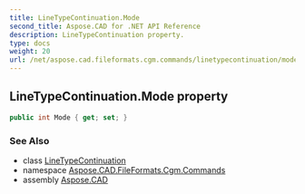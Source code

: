 ```yaml
---
title: LineTypeContinuation.Mode
second_title: Aspose.CAD for .NET API Reference
description: LineTypeContinuation property. 
type: docs
weight: 20
url: /net/aspose.cad.fileformats.cgm.commands/linetypecontinuation/mode/
---
```

## LineTypeContinuation.Mode property

```csharp
public int Mode { get; set; }
```

### See Also

* class [LineTypeContinuation](../)
* namespace [Aspose.CAD.FileFormats.Cgm.Commands](../../linetypecontinuation/)
* assembly [Aspose.CAD](../../../)


